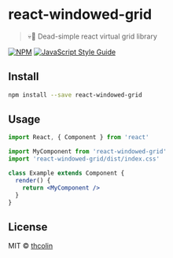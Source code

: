 # react-windowed-grid

> 💀🚟 Dead-simple react virtual grid library

[![NPM](https://img.shields.io/npm/v/react-windowed-grid.svg)](https://www.npmjs.com/package/react-windowed-grid) [![JavaScript Style Guide](https://img.shields.io/badge/code_style-standard-brightgreen.svg)](https://standardjs.com)

## Install

```bash
npm install --save react-windowed-grid
```

## Usage

```jsx
import React, { Component } from 'react'

import MyComponent from 'react-windowed-grid'
import 'react-windowed-grid/dist/index.css'

class Example extends Component {
  render() {
    return <MyComponent />
  }
}
```

## License

MIT © [thcolin](https://github.com/thcolin)
